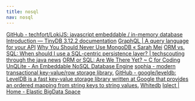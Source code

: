 ```yaml
---
title: nosql
nav: nosql
---
```


<div class='href'>
<a href="https://github.com/techfort/LokiJS">GitHub - techfort/LokiJS: javascript embeddable / in-memory database</a>
<a href="https://tinydb.readthedocs.io/en/latest/intro.html">Introduction — TinyDB 3.12.2 documentation</a>
<a href="https://graphql.org/">GraphQL | A query language for your API</a>
<a href="http://www.sarahmei.com/blog/2013/11/11/why-you-should-never-use-mongodb/">Why You Should Never Use MongoDB « Sarah Mei</a>
<a href="https://blog.oio.de/2016/05/12/orm-vs-sql-when-should-i-use-a-sql-centric-persistence-layer/">ORM vs. SQL: When should I use a SQL-centric persistence layer? | techscouting through the java news</a>
<a href="http://www.cforcoding.com/2009/05/orm-or-sql.html">ORM or SQL: Are We There Yet? ~ C for Coding</a>
<a href="https://unqlite.org/">UnQLite - An Embeddable NoSQL Database Engine</a>
<a href="http://sophia.systems/">sophia - modern transactional key-value/row storage library.</a>
<a href="https://github.com/google/leveldb">GitHub - google/leveldb: LevelDB is a fast key-value storage library written at Google that provides an ordered mapping from string keys to string values.</a>
<a href="http://whitedb.org/">Whitedb</a>
<a href="http://bangdb.com/">Iqlect | Home - Elastic BigData Space</a>
</div>
